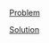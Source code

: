 [Problem](https://leetcode.com/problems/remove-nth-node-from-end-of-list)

[Solution](https://leetcode.com/problems/remove-nth-node-from-end-of-list/solutions/3348981/19-remove-nth-node-from-end-of-list)
